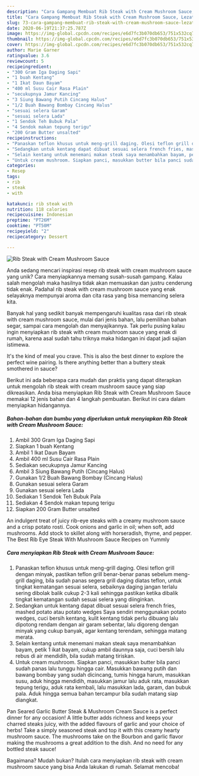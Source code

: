 ```yaml
---
description: "Cara Gampang Membuat Rib Steak with Cream Mushroom Sauce, Lezat"
title: "Cara Gampang Membuat Rib Steak with Cream Mushroom Sauce, Lezat"
slug: 73-cara-gampang-membuat-rib-steak-with-cream-mushroom-sauce-lezat
date: 2020-06-19T21:37:25.787Z
image: https://img-global.cpcdn.com/recipes/e6d7fc3b070db653/751x532cq70/rib-steak-with-cream-mushroom-sauce-foto-resep-utama.jpg
thumbnail: https://img-global.cpcdn.com/recipes/e6d7fc3b070db653/751x532cq70/rib-steak-with-cream-mushroom-sauce-foto-resep-utama.jpg
cover: https://img-global.cpcdn.com/recipes/e6d7fc3b070db653/751x532cq70/rib-steak-with-cream-mushroom-sauce-foto-resep-utama.jpg
author: Marie Garner
ratingvalue: 3.6
reviewcount: 5
recipeingredient:
- "300 Gram Iga Daging Sapi"
- "1 buah Kentang"
- "1 Ikat Daun Bayam"
- "400 ml Susu Cair Rasa Plain"
- "secukupnya Jamur Kancing"
- "3 Siung Bawang Putih Cincang Halus"
- "1/2 Buah Bawang Bombay Cincang Halus"
- "sesuai selera Garam"
- "sesuai selera Lada"
- "1 Sendok Teh Bubuk Pala"
- "4 Sendok makan tepung terigu"
- "200 Gram Butter unsalted"
recipeinstructions:
- "Panaskan teflon khusus untuk meng-grill daging. Olesi teflon grill dengan minyak, pastikan teflon grill benar-benar panas sebelum meng-grill daging, bila sudah panas segera grill daging diatas teflon, untuk tingkat kematangan sesuai selera, sebaiknya daging jangan terlalu sering dibolak balik cukup 2-3 kali sehingga pastikan ketika dibalik tingkat kematangan sudah sesuai selera yang diinginkan."
- "Sedangkan untuk kentang dapat dibuat sesuai selera french fries, mashed potato atau potato wedges Saya sendiri menggunakan potato wedges, cuci bersih kentang, kulit kentang tidak perlu dibuang lalu dipotong rendam dengan air garam sebentar, lalu digoreng dengan minyak yang cukup banyak, agar kentang terendam, sehingga matang merata."
- "Selain kentang untuk menemani makan steak saya menambahkan bayam, petik 1 ikat bayam, cukup ambil daunnya saja, cuci bersih lalu rebus di air mendidih, bila sudah matang tiriskan."
- "Untuk cream mushroom. Siapkan panci, masukkan butter bila panci sudah panas lalu tunggu hingga cair. Masukkan bawang putih dan bawang bombay yang sudah dicincang, tumis hingga harum, masukkan susu, aduk hingga mendidih, masukkan jamur lalu aduk rata, masukkan tepung terigu, aduk rata kembali, lalu masukkan lada, garam, dan bubuk pala. Aduk hingga semua bahan tercampur bila sudah matang siap diangkat."
categories:
- Resep
tags:
- rib
- steak
- with

katakunci: rib steak with 
nutrition: 118 calories
recipecuisine: Indonesian
preptime: "PT26M"
cooktime: "PT50M"
recipeyield: "2"
recipecategory: Dessert

---
```



![Rib Steak with Cream Mushroom Sauce](https://img-global.cpcdn.com/recipes/e6d7fc3b070db653/751x532cq70/rib-steak-with-cream-mushroom-sauce-foto-resep-utama.jpg)

Anda sedang mencari inspirasi resep rib steak with cream mushroom sauce yang unik? Cara menyiapkannya memang susah-susah gampang. Kalau salah mengolah maka hasilnya tidak akan memuaskan dan justru cenderung tidak enak. Padahal rib steak with cream mushroom sauce yang enak selayaknya mempunyai aroma dan cita rasa yang bisa memancing selera kita.

Banyak hal yang sedikit banyak mempengaruhi kualitas rasa dari rib steak with cream mushroom sauce, mulai dari jenis bahan, lalu pemilihan bahan segar, sampai cara mengolah dan menyajikannya. Tak perlu pusing kalau ingin menyiapkan rib steak with cream mushroom sauce yang enak di rumah, karena asal sudah tahu triknya maka hidangan ini dapat jadi sajian istimewa.

It&#39;s the kind of meal you crave. This is also the best dinner to explore the perfect wine pairing. Is there anything better than a buttery steak smothered in sauce?


Berikut ini ada beberapa cara mudah dan praktis yang dapat diterapkan untuk mengolah rib steak with cream mushroom sauce yang siap dikreasikan. Anda bisa menyiapkan Rib Steak with Cream Mushroom Sauce memakai 12 jenis bahan dan 4 langkah pembuatan. Berikut ini cara dalam menyiapkan hidangannya.

<!--inarticleads1-->

##### Bahan-bahan dan bumbu yang diperlukan untuk menyiapkan Rib Steak with Cream Mushroom Sauce:

1. Ambil 300 Gram Iga Daging Sapi
1. Siapkan 1 buah Kentang
1. Ambil 1 Ikat Daun Bayam
1. Ambil 400 ml Susu Cair Rasa Plain
1. Sediakan secukupnya Jamur Kancing
1. Ambil 3 Siung Bawang Putih (Cincang Halus)
1. Gunakan 1/2 Buah Bawang Bombay (Cincang Halus)
1. Gunakan sesuai selera Garam
1. Gunakan sesuai selera Lada
1. Sediakan 1 Sendok Teh Bubuk Pala
1. Sediakan 4 Sendok makan tepung terigu
1. Siapkan 200 Gram Butter unsalted


An indulgent treat of juicy rib-eye steaks with a creamy mushroom sauce and a crisp potato rosti. Cook onions and garlic in oil; when soft, add mushrooms. Add stock to skillet along with horseradish, thyme, and pepper. The Best Rib Eye Steak With Mushroom Sauce Recipes on Yummly 

<!--inarticleads2-->

##### Cara menyiapkan Rib Steak with Cream Mushroom Sauce:

1. Panaskan teflon khusus untuk meng-grill daging. Olesi teflon grill dengan minyak, pastikan teflon grill benar-benar panas sebelum meng-grill daging, bila sudah panas segera grill daging diatas teflon, untuk tingkat kematangan sesuai selera, sebaiknya daging jangan terlalu sering dibolak balik cukup 2-3 kali sehingga pastikan ketika dibalik tingkat kematangan sudah sesuai selera yang diinginkan.
1. Sedangkan untuk kentang dapat dibuat sesuai selera french fries, mashed potato atau potato wedges Saya sendiri menggunakan potato wedges, cuci bersih kentang, kulit kentang tidak perlu dibuang lalu dipotong rendam dengan air garam sebentar, lalu digoreng dengan minyak yang cukup banyak, agar kentang terendam, sehingga matang merata.
1. Selain kentang untuk menemani makan steak saya menambahkan bayam, petik 1 ikat bayam, cukup ambil daunnya saja, cuci bersih lalu rebus di air mendidih, bila sudah matang tiriskan.
1. Untuk cream mushroom. Siapkan panci, masukkan butter bila panci sudah panas lalu tunggu hingga cair. Masukkan bawang putih dan bawang bombay yang sudah dicincang, tumis hingga harum, masukkan susu, aduk hingga mendidih, masukkan jamur lalu aduk rata, masukkan tepung terigu, aduk rata kembali, lalu masukkan lada, garam, dan bubuk pala. Aduk hingga semua bahan tercampur bila sudah matang siap diangkat.


Pan Seared Garlic Butter Steak &amp; Mushroom Cream Sauce is a perfect dinner for any occasion! A little butter adds richness and keeps your charred steaks juicy, with the added flavours of garlic and your choice of herbs! Take a simply seasoned steak and top it with this creamy hearty mushroom sauce. The mushrooms take on the Bourbon and garlic flavor making the mushrooms a great addition to the dish. And no need for any bottled steak sauce! 

Bagaimana? Mudah bukan? Itulah cara menyiapkan rib steak with cream mushroom sauce yang bisa Anda lakukan di rumah. Selamat mencoba!
